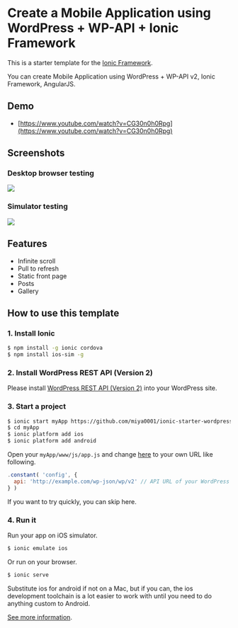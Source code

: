 # Create a Mobile Application using WordPress + WP-API + Ionic Framework

This is a starter template for the [Ionic Framework](http://ionicframework.com/).

You can create Mobile Application using WordPress + WP-API v2, Ionic Framework, AngularJS.

## Demo

* [https://www.youtube.com/watch?v=CG30n0h0Rpg](https://www.youtube.com/watch?v=CG30n0h0Rpg)

## Screenshots

### Desktop browser testing

![](https://www.evernote.com/l/ABUHcWWDgXJG9KbZNu9bqqAngUwLqIXUsSAB/image.png)

### Simulator testing

![](https://www.evernote.com/l/ABWzYURP9hVNQ5bRL7iy9V5lTmIaGJgcp-MB/image.png)

## Features

* Infinite scroll
* Pull to refresh
* Static front page
* Posts
* Gallery


## How to use this template

### 1. Install Ionic

```bash
$ npm install -g ionic cordova
$ npm install ios-sim -g
```

### 2. Install WordPress REST API (Version 2)

Please install [WordPress REST API (Version 2)](https://ja.wordpress.org/plugins/rest-api/) into your WordPress site.

### 3. Start a project

```bash
$ ionic start myApp https://github.com/miya0001/ionic-starter-wordpress
$ cd myApp
$ ionic platform add ios
$ ionic platform add android
```

Open your `myApp/www/js/app.js` and change [here](https://github.com/miya0001/ionic-starter-wordpress/blob/master/js/app.js#L11) to your own URL like following.

```javascript
.constant( 'config', {
  api: 'http://example.com/wp-json/wp/v2' // API URL of your WordPress
} )
```

If you want to try quickly, you can skip here.

### 4. Run it

Run your app on iOS simulator.

```bash
$ ionic emulate ios
```

Or run on your browser.

```bash
$ ionic serve
```

Substitute ios for android if not on a Mac, but if you can, the ios development toolchain is a lot easier to work with until you need to do anything custom to Android.

[See more information](http://ionicframework.com/).

